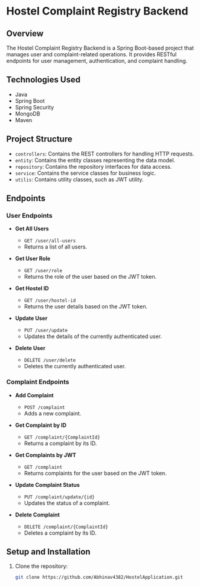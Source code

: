 # Hostel Complaint Registry Backend

## Overview

The Hostel Complaint Registry Backend is a Spring Boot-based project that manages user and complaint-related operations. It provides RESTful endpoints for user management, authentication, and complaint handling.

## Technologies Used

- Java
- Spring Boot
- Spring Security
- MongoDB
- Maven

## Project Structure

- `controllers`: Contains the REST controllers for handling HTTP requests.
- `entity`: Contains the entity classes representing the data model.
- `repository`: Contains the repository interfaces for data access.
- `service`: Contains the service classes for business logic.
- `utilis`: Contains utility classes, such as JWT utility.

## Endpoints

### User Endpoints

- **Get All Users**
  - `GET /user/all-users`
  - Returns a list of all users.

- **Get User Role**
  - `GET /user/role`
  - Returns the role of the user based on the JWT token.

- **Get Hostel ID**
  - `GET /user/hostel-id`
  - Returns the user details based on the JWT token.

- **Update User**
  - `PUT /user/update`
  - Updates the details of the currently authenticated user.

- **Delete User**
  - `DELETE /user/delete`
  - Deletes the currently authenticated user.

### Complaint Endpoints

- **Add Complaint**
  - `POST /complaint`
  - Adds a new complaint.

- **Get Complaint by ID**
  - `GET /complaint/{ComplaintId}`
  - Returns a complaint by its ID.

- **Get Complaints by JWT**
  - `GET /complaint`
  - Returns complaints for the user based on the JWT token.

- **Update Complaint Status**
  - `PUT /complaint/update/{id}`
  - Updates the status of a complaint.

- **Delete Complaint**
  - `DELETE /complaint/{ComplaintId}`
  - Deletes a complaint by its ID.

## Setup and Installation

1. Clone the repository:
   ```sh
   git clone https://github.com/Abhinav4382/HostelApplication.git
